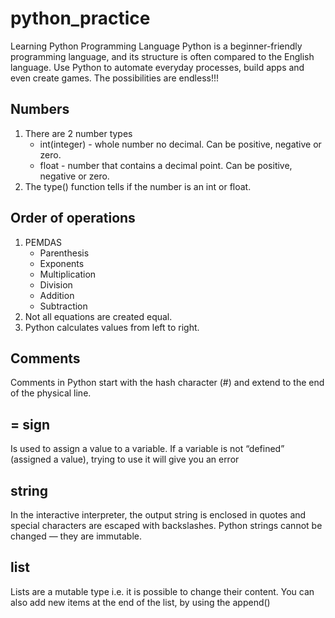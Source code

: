 # python_practice
Learning Python Programming Language
Python is a beginner-friendly programming language, and its structure is often compared to the English language.
Use Python to automate everyday processes, build apps and even create games. The possibilities are endless!!!

## Numbers
1. There are 2 number types
    * int(integer) - whole number no decimal. Can be positive, negative or zero.
    * float - number that contains a decimal point. Can be positive, negative or zero.
2. The type() function tells if the number is an int or float.

## Order of operations
1. PEMDAS
    * Parenthesis
    * Exponents
    * Multiplication
    * Division
    * Addition
    * Subtraction
2. Not all equations are created equal.
3. Python calculates values from left to right.
## Comments
Comments in Python start with the hash character (#) and extend to the end of the physical line.

## = sign
Is used to assign a value to a variable.
If a variable is not “defined” (assigned a value), trying to use it will give you an error

## string
In the interactive interpreter, the output string is enclosed in quotes and special characters are escaped with backslashes.
Python strings cannot be changed — they are immutable.

## list
Lists are a mutable type i.e. it is possible to change their content.
You can also add new items at the end of the list, by using the append()
